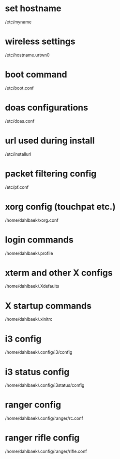 # set hostname
/etc/myname
# wireless settings
/etc/hostname.urtwn0
# boot command
/etc/boot.conf
# doas configurations
/etc/doas.conf
# url used during install
/etc/installurl
# packet filtering config
/etc/pf.conf
# xorg config (touchpat etc.)
/home/dahlbaek/xorg.conf
# login commands
/home/dahlbaek/.profile
# xterm and other X configs
/home/dahlbaek/.Xdefaults
# X startup commands
/home/dahlbaek/.xinitrc
# i3 config
/home/dahlbaek/.config/i3/config
# i3 status config
/home/dahlbaek/.config/i3status/config
# ranger config
/home/dahlbaek/.config/ranger/rc.conf
# ranger rifle config
/home/dahlbaek/.config/ranger/rifle.conf
